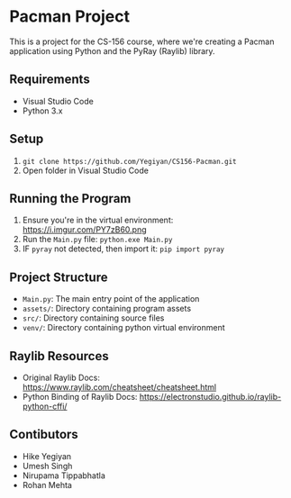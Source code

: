 # Pacman Project
This is a project for the CS-156 course, where we're creating a Pacman application using Python and the PyRay (Raylib) library.

## Requirements
- Visual Studio Code
- Python 3.x

## Setup
1. `git clone https://github.com/Yegiyan/CS156-Pacman.git`
2. Open folder in Visual Studio Code

## Running the Program
1. Ensure you're in the virtual environment: https://i.imgur.com/PY7zB60.png
2. Run the `Main.py` file: `python.exe Main.py`
3. IF `pyray` not detected, then import it: `pip import pyray`

## Project Structure
- `Main.py`: The main entry point of the application
- `assets/`: Directory containing program assets
- `src/`: Directory containing source files
- `venv/`: Directory containing python virtual environment

## Raylib Resources
- Original Raylib Docs: https://www.raylib.com/cheatsheet/cheatsheet.html
- Python Binding of Raylib Docs: https://electronstudio.github.io/raylib-python-cffi/

## Contibutors
- Hike Yegiyan
- Umesh Singh
- Nirupama Tippabhatla
- Rohan Mehta